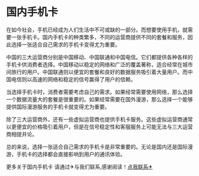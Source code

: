 # 国内手机卡

在如今社会，手机已经成为人们生活中不可或缺的一部分。而想要使用手机，就需要一张手机卡。国内手机卡的种类繁多，不同的运营商提供不同的套餐和服务，因此选择一张适合自己需求的手机卡变得尤为重要。

中国的三大运营商分别是中国移动、中国联通和中国电信。它们都提供各种各样的手机卡供消费者选择。中国移动以稳定的网络和广泛的覆盖著称，适合经常在城市间旅行的用户。中国联通则以便宜的套餐和良好的数据服务吸引着大量用户。而中国电信则以高速的网络和稳定的信号赢得了用户的信赖。

当选择手机卡时，消费者需要考虑自己的需求。如果经常需要使用网络，那么选择一个数据流量大的套餐是很重要的。如果经常需要在国外漫游，那么选择一个能够提供国际漫游服务的手机卡就变得尤为重要。

除了三大运营商外，还有一些虚拟运营商也提供手机卡服务。这些虚拟运营商通常以更便宜的价格吸引着用户，但是在信号稳定性和客服服务上可能无法与三大运营商相提并论。

总的来说，选择一张适合自己需求的手机卡是非常重要的。无论是国内还是国际漫游，手机卡的选择都会直接影响到用户的通讯体验。

更多关于国内手机卡 请通过✈与我们联系,感谢阅读！[点我联系✈](https://wiki.k02.cc)